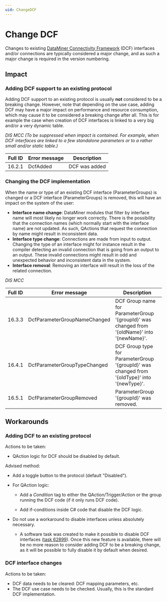 ```yaml
---
uid: ChangeDCF
---
```


# Change DCF

Changes to existing [DataMiner Connectivity Framework](xref:AdvancedDcf) (DCF) interfaces and/or connections are typically considered a major change, and as such a major change is required in the version numbering.

## Impact

### Adding DCF support to an existing protocol

Adding DCF support to an existing protocol is usually **not** considered to be a breaking change. However, note that depending on the use case, adding DCF may have a major impact on performance and resource consumption, which may cause it to be considered a breaking change after all. This is for example the case when creation of DCF interfaces is linked to a very big and/or a very dynamic table.

*DIS MCC (To be suppressed when impact is contained. For example, when DCF interfaces are linked to a few standalone parameters or to a rather small and/or static table.)*

| Full ID | Error message | Description   |
|---------|---------------|---------------|
| 16.2.1  | DcfAdded      | DCF was added |

### Changing the DCF implementation

When the name or type of an existing DCF interface (ParameterGroups) is changed or a DCF interface (ParameterGroups) is removed, this will have an impact on the system of the user:

- **Interface name change**: DataMiner modules that filter by interface name will most likely no longer work correctly. There is the possibility that the connection names (which normally start with the interface name) are not updated. As such, QActions that request the connection by name might result in inconsistent data.
- **Interface type change**: Connections are made from input to output. Changing the type of an interface might for instance result in the compiler detecting an invalid connection that is going from an output to an output. These invalid connections might result in odd and unexpected behavior and inconsistent data in the system.
- **Interface removal**: Removing an interface will result in the loss of the related connection.

*DIS MCC*

| Full ID | Error message                | Description                                                                                  |
|---------|------------------------------|----------------------------------------------------------------------------------------------|
| 16.3.3  | DcfParameterGroupNameChanged | DCF Group name for ParameterGroup '{groupId}' was changed from '{oldName}' into '{newName}'. |
| 16.4.1  | DcfParameterGroupTypeChanged | DCF Group type for ParameterGroup '{groupId}' was changed from '{oldType}' into '{newType}'. |
| 16.5.1  | DcfParameterGroupRemoved     | ParameterGroup '{groupId}' was removed.                                                      |

## Workarounds

### Adding DCF to an existing protocol

Actions to be taken:

- QAction logic for DCF should be disabled by default.

Advised method:

- Add a toggle button to the protocol (default "Disabled").

- For QAction logic:

  - Add a *Condition* tag to either the QAction/Trigger/Action or the group running the DCF code (if it only runs DCF code).

  - Add if-conditions inside C# code that disable the DCF logic.

- Do not use a workaround to disable interfaces unless absolutely necessary.

  - A software task was created to make it possible to disable DCF interfaces ([task 62899](https://collaboration.dataminer.services/task/62899)). Once this new feature is available, there will be no more reason to consider adding DCF to be a breaking change, as it will be possible to fully disable it by default when desired.

### DCF interface changes

Actions to be taken:

- DCF data needs to be cleared: DCF mapping parameters, etc.
- The DCF use case needs to be checked. Usually, this is the standard DCF implementation.
